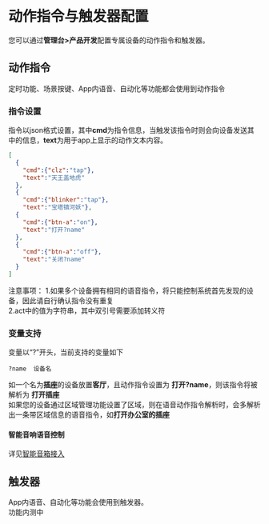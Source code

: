 # 动作指令与触发器配置  
您可以通过**管理台>产品开发**配置专属设备的动作指令和触发器。

## 动作指令  
定时功能、场景按键、App内语音、自动化等功能都会使用到动作指令  
### 指令设置  
指令以json格式设置，其中**cmd**为指令信息，当触发该指令时则会向设备发送其中的信息，**text**为用于app上显示的动作文本内容。  
```json
[
  {
    "cmd":{"clz":"tap"},
    "text":"天王盖地虎"
  },
  {
    "cmd":{"blinker":"tap"},
    "text":"宝塔镇河妖"},
  {
    "cmd":{"btn-a":"on"},
    "text":"打开?name"
  },
  {
    "cmd":{"btn-a":"off"},
    "text":"关闭?name"
  }
]
```
注意事项：
1.如果多个设备拥有相同的语音指令，将只能控制系统首先发现的设备，因此请自行确认指令没有重复  
2.act中的值为字符串，其中双引号需要添加转义符  

### 变量支持
变量以“?”开头，当前支持的变量如下    
```
?name  设备名
```
如一个名为**插座**的设备放置**客厅**，且动作指令设置为 **打开?name**，则该指令将被解析为 **打开插座**  
如果您的设备通过区域管理功能设置了区域，则在语音动作指令解析时，会多解析出一条带区域信息的语音指令，如**打开办公室的插座**  

#### 智能音响语音控制  
详见[智能音箱接入](?file=004-特有功能/00-智能音箱接入 "智能音箱接入")  


## 触发器  
App内语音、自动化等功能会使用到触发器。  
功能内测中  